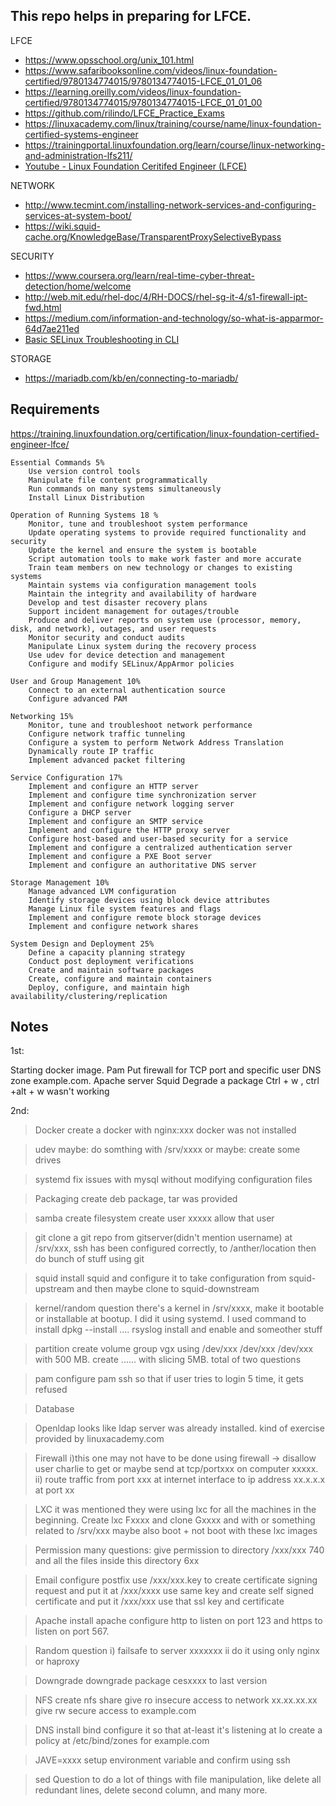 ## This repo helps in preparing for LFCE.

LFCE
- https://www.opsschool.org/unix_101.html
- https://www.safaribooksonline.com/videos/linux-foundation-certified/9780134774015/9780134774015-LFCE_01_01_06
- https://learning.oreilly.com/videos/linux-foundation-certified/9780134774015/9780134774015-LFCE_01_01_00
- https://github.com/rilindo/LFCE_Practice_Exams
- https://linuxacademy.com/linux/training/course/name/linux-foundation-certified-systems-engineer
- https://trainingportal.linuxfoundation.org/learn/course/linux-networking-and-administration-lfs211/
- [Youtube - Linux Foundation Ceritifed Engineer (LFCE)](https://www.youtube.com/watch?v=D0Xob4DGbFQ)

NETWORK
- http://www.tecmint.com/installing-network-services-and-configuring-services-at-system-boot/
- https://wiki.squid-cache.org/KnowledgeBase/TransparentProxySelectiveBypass

SECURITY
- https://www.coursera.org/learn/real-time-cyber-threat-detection/home/welcome
- http://web.mit.edu/rhel-doc/4/RH-DOCS/rhel-sg-it-4/s1-firewall-ipt-fwd.html
- https://medium.com/information-and-technology/so-what-is-apparmor-64d7ae211ed
- [ Basic SELinux Troubleshooting in CLI ](https://access.redhat.com/articles/2191331)

STORAGE
- https://mariadb.com/kb/en/connecting-to-mariadb/


## Requirements
https://training.linuxfoundation.org/certification/linux-foundation-certified-engineer-lfce/

    Essential Commands 5%
        Use version control tools
        Manipulate file content programmatically
        Run commands on many systems simultaneously
        Install Linux Distribution

    Operation of Running Systems 18 %
        Monitor, tune and troubleshoot system performance
        Update operating systems to provide required functionality and security
        Update the kernel and ensure the system is bootable
        Script automation tools to make work faster and more accurate
        Train team members on new technology or changes to existing systems
        Maintain systems via configuration management tools
        Maintain the integrity and availability of hardware
        Develop and test disaster recovery plans
        Support incident management for outages/trouble
        Produce and deliver reports on system use (processor, memory, disk, and network), outages, and user requests
        Monitor security and conduct audits
        Manipulate Linux system during the recovery process
        Use udev for device detection and management
        Configure and modify SELinux/AppArmor policies

    User and Group Management 10%
        Connect to an external authentication source
        Configure advanced PAM

    Networking 15%
        Monitor, tune and troubleshoot network performance
        Configure network traffic tunneling
        Configure a system to perform Network Address Translation
        Dynamically route IP traffic
        Implement advanced packet filtering

    Service Configuration 17%
        Implement and configure an HTTP server
        Implement and configure time synchronization server
        Implement and configure network logging server
        Configure a DHCP server
        Implement and configure an SMTP service
        Implement and configure the HTTP proxy server
        Configure host-based and user-based security for a service
        Implement and configure a centralized authentication server
        Implement and configure a PXE Boot server
        Implement and configure an authoritative DNS server

    Storage Management 10%
        Manage advanced LVM configuration
        Identify storage devices using block device attributes
        Manage Linux file system features and flags
        Implement and configure remote block storage devices
        Implement and configure network shares

    System Design and Deployment 25%
        Define a capacity planning strategy
        Conduct post deployment verifications
        Create and maintain software packages
        Create, configure and maintain containers
        Deploy, configure, and maintain high availability/clustering/replication


## Notes
1st: 

Starting docker image.
Pam
Put firewall for TCP port and specific user
DNS zone example.com.
Apache server
Squid
Degrade a package
Ctrl + w , ctrl +alt + w wasn't working 

2nd: 

>Docker
create a docker with nginx:xxx 
docker was not installed

>udev
maybe: do somthing with /srv/xxxx
or maybe: create some drives

>systemd
fix issues with mysql without modifying configuration files

>Packaging
create deb package, tar was provided 

>samba
create filesystem 
create user xxxxx
allow that user

>git
clone a git repo from gitserver(didn't mention username) at /srv/xxx, ssh has been configured correctly, to /anther/location
then do bunch of stuff using git

>squid
install squid and configure it to take configuration from squid-upstream and then maybe clone to squid-downstream

>kernel/random question
there's a kernel in /srv/xxxx, make it bootable or installable at bootup. I did it using systemd. I used command to install dpkg --install ....
>rsyslog
install and enable and someother stuff

>partition
create volume group vgx using /dev/xxx /dev/xxx /dev/xxx with 500 MB. 
create ...... with slicing 5MB. 
total of two questions

>pam
configure pam ssh so that if user tries to login 5 time, it gets refused

>Database

>Openldap
looks like ldap server was already installed. kind of exercise provided by linuxacademy.com

>Firewall
i)this one may not have to be done using firewall -> disallow user charlie to get or maybe send at tcp/portxxx on computer xxxxx. 
ii) route traffic from port xxx at internet interface to ip address xx.x.x.x at port xx 

>LXC
it was mentioned they were using lxc for all the machines in the beginning. Create lxc Fxxxx and clone Gxxxx and with or something related to /srv/xxx
maybe also boot + not boot with these lxc images

>Permission
many questions: give permission to directory /xxx/xxx 740 and all the files inside this directory 6xx

>Email
configure postfix
use /xxx/xxx.key to create certificate signing request and put it at /xxx/xxxx
use same key and create self signed certificate and put it /xxx/xxx
use that ssl key and certificate

>Apache
install apache
configure http to listen on port 123 and https to listen on port 567.

>Random question
i) failsafe to server xxxxxxx
ii do it using only nginx or haproxy

>Downgrade 
downgrade package cesxxxx to last version

>NFS
create nfs share 
give ro insecure access to network xx.xx.xx.xx
give rw secure access to example.com

>DNS
install bind
configure it so that at-least it's listening at lo 
create a policy at /etc/bind/zones for example.com

>JAVE=xxxx
setup environment variable and confirm using ssh

>sed
Question to do a lot of things with file manipulation, like delete all redundant lines, delete second column, and many more. 
